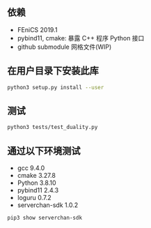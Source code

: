 

## 依赖
- FEniCS 2019.1
- pybind11, cmake: 暴露 C++ 程序 Python 接口
- github submodule 网格文件(WIP)



## 在用户目录下安装此库
```bash
python3 setup.py install --user
```

## 测试
```bash
python3 tests/test_duality.py

```

## 通过以下环境测试
- gcc 9.4.0
- cmake 3.27.8
- Python 3.8.10 
- pybind11 2.4.3
- loguru 0.7.2
- serverchan-sdk 1.0.2


```bash
pip3 show serverchan-sdk
```